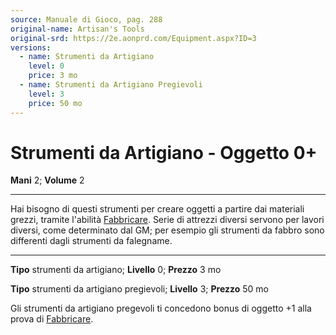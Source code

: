 ```yaml
---
source: Manuale di Gioco, pag. 288
original-name: Artisan's Tools
original-srd: https://2e.aonprd.com/Equipment.aspx?ID=3
versions:
  - name: Strumenti da Artigiano
    level: 0
    price: 3 mo
  - name: Strumenti da Artigiano Pregievoli
    level: 3
    price: 50 mo
---
```


# Strumenti da Artigiano - Oggetto 0+

**Mani** 2; **Volume** 2

---

Hai bisogno di questi strumenti per creare oggetti a partire dai materiali
grezzi, tramite l'abilità [Fabbricare](/azioni/abilita/fabbricare). Serie di
attrezzi diversi servono per lavori diversi, come determinato dal GM; per
esempio gli strumenti da fabbro sono differenti dagli strumenti da falegname.

---

**Tipo** strumenti da artigiano; **Livello** 0; **Prezzo** 3 mo

**Tipo** strumenti da artigiano pregievoli; **Livello** 3; **Prezzo** 50 mo

Gli strumenti da artigiano pregevoli ti concedono bonus di oggetto +1 alla prova
di [Fabbricare](/azioni/abilita/fabbricare).
